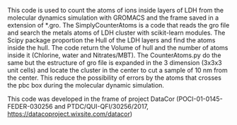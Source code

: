This code is used to count the atoms of ions inside layers of LDH from the molecular dynamics simulation with GROMACS and the frame saved in a extension of *.gro. The SimplyCounterAtoms is a code that reads the gro file and search the metals atoms of LDH cluster with scikit-learn modules. The Scipy package proportion the Hull of the LDH layers and find the atoms inside the hull. The code return the Volume of hull and the number of atoms inside it (Chlorine, water and Nitrates/MBT).
The CounterAtoms.py do the same but the estructure of gro file is expanded in the 3 dimension (3x3x3 unit cells) and locate the cluster in the center to cut a sample of 10 nm from the center. This reduce the possibility of errors by the atoms that crosses the pbc box during the molecular dynamic simulation.

This code was developed in the frame of project DataCor (POCI-01-0145-FEDER-030256 and PTDC/QUI-QFI/30256/2017, https://datacoproject.wixsite.com/datacor)
